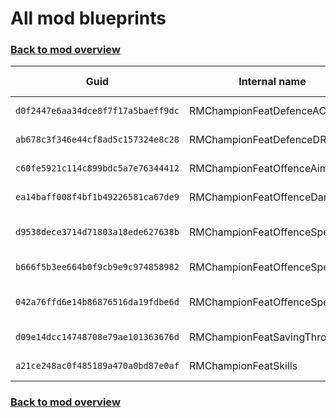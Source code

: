 # All mod blueprints

### [Back to mod overview](./README.md)

| Guid | Internal name | Display name |
| --- | --- | --- |
| `d0f2447e6aa34dce8f7f17a5baeff9dc` | RMChampionFeatDefenceAC | Champion Protection |
| `ab678c3f346e44cf8ad5c157324e8c28` | RMChampionFeatDefenceDR | Champion Guard |
| `c60fe5921c114c899bdc5a7e76344412` | RMChampionFeatOffenceAim | Champion Aim |
| `ea14baff008f4bf1b49226581ca67de9` | RMChampionFeatOffenceDam | Champion Strikes |
| `d9538dece3714d71803a18ede627638b` | RMChampionFeatOffenceSpellDam | Champion Spell Blasts |
| `b666f5b3ee664b0f9cb9e9c974858982` | RMChampionFeatOffenceSpellDC | Champion Spell Force |
| `042a76ffd6e14b86876516da19fdbe6d` | RMChampionFeatOffenceSpellPen | Champion Spell Penetration |
| `d09e14dcc14748708e79ae101363676d` | RMChampionFeatSavingThrow | Champion Saves |
| `a21ce248ac0f485189a470a0bd87e0af` | RMChampionFeatSkills | Champion Skills |

### [Back to mod overview](./README.md)
